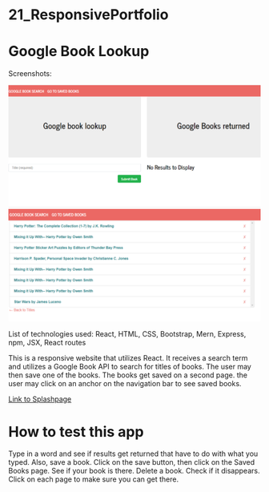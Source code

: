 # 21_ResponsivePortfolio

# Google Book Lookup

Screenshots:

![Screenshot of splash page](https://github.com/MarioThompson0010/21_GoogleBooksSearch/blob/master/assets/splashscreen.PNG)
![Screenshot of saved stuff](https://github.com/MarioThompson0010/21_GoogleBooksSearch/blob/master/assets/savedStuff.PNG)

List of technologies used: React, HTML, CSS, Bootstrap, Mern, Express, npm, JSX, React routes

This is a responsive website that utilizes React.  It receives a search term and utilizes a Google Book API to search for titles of books. The user may then save one of the books.  The books get saved on a second page.  the user may click on an anchor on the navigation bar to see saved books. 

[Link to Splashpage](https://googlebooksearch21.herokuapp.com/)

# How to test this app

Type in a word and see if results get returned that have to do with what you typed.  Also, save a book. Click on the save button, then click on the Saved Books page. See if your book is there.  Delete a book. Check if it disappears.  Click on each page to make sure you can get there.